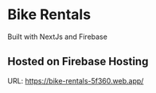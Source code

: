 # Bike Rentals

Built with NextJs and Firebase

## Hosted on Firebase Hosting

URL: <https://bike-rentals-5f360.web.app/>
